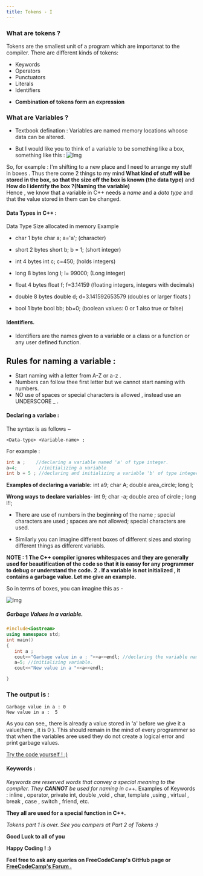 ```yaml
---
title: Tokens - I
---
```


### What are tokens ?

Tokens are the smallest unit of a program which are importanat to the compiler. There are different kinds of tokens:
- Keywords
- Operators
- Punctuators
- Literals
- Identifiers

* **Combination of tokens form an expression**

### What are Variables ?

* Textbook defination : Variables are named memory locations whoose data can be altered.

* But I would like you to think of a variable to be something like a box, something like this : 
    ![Img](https://i.imgur.com/YdbgWHL.png)

So, for example :
   I'm shifting to a new place and I need to arrange my stuff in boxes . Thus there come 2 things to my mind  **What kind of stuff will be stored in the box, so that the size off the box is known (the data type)** and **How do I identify the box ?(Naming the variable)**  
   Hence , we know that a variable in C++ needs a *name* and a *data type* and that the value stored in them can be changed.
   
#### Data Types in C++ : 
Data Type       Size allocated in memory        Example

* char               1 byte                     char a; a='a';
(character)

* short             2 bytes                     short b; b = 1;
 (short integer)

* int               4 bytes                     int c; c=450;
  (holds integers)

* long              8 bytes                     long l; l= 99000;
 (Long integer)

* float             4 bytes                     float f; f=3.14159
 (floating integers, integers with decimals)

* double            8 bytes                     double d; d=3.141592653579
  (doubles or larger floats )

* bool              1 byte                      bool bb; bb=0;
 (boolean values: 0 or 1 also true or false)

#### Identifiers.

- Identifiers are the names given to a variable or a class or a function or any user defined function.

## Rules for naming a variable : ##

- Start naming with a letter from A-Z or a-z .
- Numbers can follow thee first letter but we cannot start naming with numbers.
- NO use of spaces or special characters is allowed , instead use an UNDERSCORE _ .  

#### Declaring a variabe :
The syntax is as follows ~

`<Data-type> <Variable-name> ;`

For example :
 ```cpp
 int a ;    //declaring a variable named 'a' of type integer.
 a=4;        //initializing a variable
 int b = 5 ; //declaring and initializing a variable 'b' of type integer.
 ```

**Examples  of declaring a variable:**
   int a9; char A; double area_circle;      long l;

**Wrong ways to declare variables**- int 9;  char -a; double area of circle ; long l!!;
- There are use of numbers in the beginning of the name ; special characters are used ; spaces are not allowed; special characters are used.
 
- Similarly you can imagine different boxes of different sizes and storing different things as different variabls.


**NOTE : 1 The C++ compiler ignores whitespaces and they are generally used for beautification of the code so that it is eassy for any programmer to debug or understand the code.**
 **2 . If a variable is not initialized , it contains a garbage value. Let me give an example.**

 So in terms of boxes, you can imagine this as - 

 ![Img](https://i.imgur.com/YdbgWHL.png)

##### Garbage Values in a variable.

 ```cpp
 #include<iostream>
 using namespace std;
int main()
{
    int a ;
    cout<<"Garbage value in a : "<<a<<endl; //declaring the variable named 'a' of type integer 
    a=5; //initializing variable.
    cout<<"New value in a "<<a<<endl;

}
``` 

### The output is :

```
Garbage value in a : 0
New value in a :  5
```

As you can see,, there is already a value stored in 'a' before we give it a value(here , it is 0 ). This should remain in the mind of every programmer so that when the variables aree used they do not create a logical error and print garbage values.

<a href='https://repl.it/Mg7j' target='_blank' rel='nofollow'>Try the code yourself ! :) </a>


#### Keywords : 

*Keywords are reserved words that convey a special meaning to the compiler. They **CANNOT** be used for naming in c++.* 
Examples of Keywords : 
inline , operator, private int, double ,void , char, template ,using , virtual , break , case , switch , friend, etc. 

**They all are used for a special function in C++.**

_Tokens part 1 is over. See you campers at Part 2 of Tokens :)_

 **Good Luck to all of you** 

 **Happy Coding ! :)**

 **Feel free to ask any queries on FreeCodeCamp's GitHub page or [FreeCodeCamp's Forum .](https://forum.freecodecamp.org/)**
